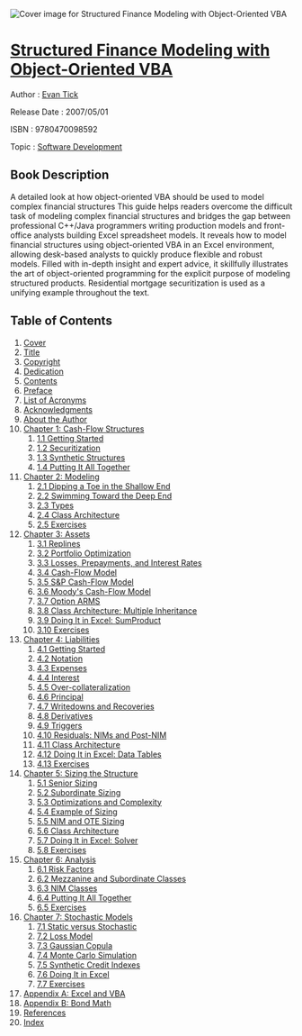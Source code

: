 ![Cover image for Structured Finance Modeling with Object-Oriented VBA](https://imgdetail.ebookreading.net/cover/cover/software_development/EB9780470098592.jpg)

[Structured Finance Modeling with Object-Oriented VBA](https://ebookreading.net/view/book/Structured+Finance+Modeling+with+Object-Oriented+VBA-EB9780470098592_1.html "Structured Finance Modeling with Object-Oriented VBA")
====================================================================================================================

Author : [Evan Tick](https://ebookreading.net/search/author/Evan+Tick)

Release Date : 2007/05/01

ISBN : 9780470098592

Topic : [Software Development](https://ebookreading.net/search/category/software-development)

Book Description
-----------------

A detailed look at how object-oriented VBA should be used to model complex financial structures
This guide helps readers overcome the difficult task of modeling complex financial structures and bridges the gap between professional C++/Java programmers writing production models and front-office analysts building Excel spreadsheet models. It reveals how to model financial structures using object-oriented VBA in an Excel environment, allowing desk-based analysts to quickly produce flexible and robust models. Filled with in-depth insight and expert advice, it skillfully illustrates the art of object-oriented programming for the explicit purpose of modeling structured products. Residential mortgage securitization is used as a unifying example throughout the text.
              
Table of Contents
-----------------

1. [Cover](https://ebookreading.net/view/book/Structured+Finance+Modeling+with+Object-Oriented+VBA-EB9780470098592_1.html)
1. [Title](https://ebookreading.net/view/book/Structured+Finance+Modeling+with+Object-Oriented+VBA-EB9780470098592_4.html)
1. [Copyright](https://ebookreading.net/view/book/Structured+Finance+Modeling+with+Object-Oriented+VBA-EB9780470098592_5.html)
1. [Dedication](https://ebookreading.net/view/book/Structured+Finance+Modeling+with+Object-Oriented+VBA-EB9780470098592_6.html)
1. [Contents](https://ebookreading.net/view/book/Structured+Finance+Modeling+with+Object-Oriented+VBA-EB9780470098592_2.html)
1. [Preface](https://ebookreading.net/view/book/Structured+Finance+Modeling+with+Object-Oriented+VBA-EB9780470098592_7.html)
1. [List of Acronyms](https://ebookreading.net/view/book/Structured+Finance+Modeling+with+Object-Oriented+VBA-EB9780470098592_8.html)
1. [Acknowledgments](https://ebookreading.net/view/book/Structured+Finance+Modeling+with+Object-Oriented+VBA-EB9780470098592_9.html)
1. [About the Author](https://ebookreading.net/view/book/Structured+Finance+Modeling+with+Object-Oriented+VBA-EB9780470098592_10.html)
1. [Chapter 1: Cash-Flow Structures](https://ebookreading.net/view/book/Structured+Finance+Modeling+with+Object-Oriented+VBA-EB9780470098592_11.html)
    1. [1.1 Getting Started](https://ebookreading.net/view/book/Structured+Finance+Modeling+with+Object-Oriented+VBA-EB9780470098592_11.html#sec1)
    1. [1.2 Securitization](https://ebookreading.net/view/book/Structured+Finance+Modeling+with+Object-Oriented+VBA-EB9780470098592_11.html#sec2)
    1. [1.3 Synthetic Structures](https://ebookreading.net/view/book/Structured+Finance+Modeling+with+Object-Oriented+VBA-EB9780470098592_11.html#sec3)
    1. [1.4 Putting It All Together](https://ebookreading.net/view/book/Structured+Finance+Modeling+with+Object-Oriented+VBA-EB9780470098592_11.html#sec4)
1. [Chapter 2: Modeling](https://ebookreading.net/view/book/Structured+Finance+Modeling+with+Object-Oriented+VBA-EB9780470098592_12.html)
    1. [2.1 Dipping a Toe in the Shallow End](https://ebookreading.net/view/book/Structured+Finance+Modeling+with+Object-Oriented+VBA-EB9780470098592_12.html#sec5)
    1. [2.2 Swimming Toward the Deep End](https://ebookreading.net/view/book/Structured+Finance+Modeling+with+Object-Oriented+VBA-EB9780470098592_12.html#sec6)
    1. [2.3 Types](https://ebookreading.net/view/book/Structured+Finance+Modeling+with+Object-Oriented+VBA-EB9780470098592_12.html#sec7)
    1. [2.4 Class Architecture](https://ebookreading.net/view/book/Structured+Finance+Modeling+with+Object-Oriented+VBA-EB9780470098592_12.html#sec8)
    1. [2.5 Exercises](https://ebookreading.net/view/book/Structured+Finance+Modeling+with+Object-Oriented+VBA-EB9780470098592_12.html#sec9)
1. [Chapter 3: Assets](https://ebookreading.net/view/book/Structured+Finance+Modeling+with+Object-Oriented+VBA-EB9780470098592_13.html)
    1. [3.1 Replines](https://ebookreading.net/view/book/Structured+Finance+Modeling+with+Object-Oriented+VBA-EB9780470098592_13.html#sec10)
    1. [3.2 Portfolio Optimization](https://ebookreading.net/view/book/Structured+Finance+Modeling+with+Object-Oriented+VBA-EB9780470098592_13.html#sec11)
    1. [3.3 Losses, Prepayments, and Interest Rates](https://ebookreading.net/view/book/Structured+Finance+Modeling+with+Object-Oriented+VBA-EB9780470098592_13.html#sec12)
    1. [3.4 Cash-Flow Model](https://ebookreading.net/view/book/Structured+Finance+Modeling+with+Object-Oriented+VBA-EB9780470098592_13.html#sec13)
    1. [3.5 S&amp;P Cash-Flow Model](https://ebookreading.net/view/book/Structured+Finance+Modeling+with+Object-Oriented+VBA-EB9780470098592_13.html#sec14)
    1. [3.6 Moody&#39;s Cash-Flow Model](https://ebookreading.net/view/book/Structured+Finance+Modeling+with+Object-Oriented+VBA-EB9780470098592_13.html#sec15)
    1. [3.7 Option ARMS](https://ebookreading.net/view/book/Structured+Finance+Modeling+with+Object-Oriented+VBA-EB9780470098592_13.html#sec16)
    1. [3.8 Class Architecture: Multiple Inheritance](https://ebookreading.net/view/book/Structured+Finance+Modeling+with+Object-Oriented+VBA-EB9780470098592_13.html#sec17)
    1. [3.9 Doing It in Excel: SumProduct](https://ebookreading.net/view/book/Structured+Finance+Modeling+with+Object-Oriented+VBA-EB9780470098592_13.html#sec18)
    1. [3.10 Exercises](https://ebookreading.net/view/book/Structured+Finance+Modeling+with+Object-Oriented+VBA-EB9780470098592_13.html#sec19)
1. [Chapter 4: Liabilities](https://ebookreading.net/view/book/Structured+Finance+Modeling+with+Object-Oriented+VBA-EB9780470098592_14.html)
    1. [4.1 Getting Started](https://ebookreading.net/view/book/Structured+Finance+Modeling+with+Object-Oriented+VBA-EB9780470098592_14.html#sec20)
    1. [4.2 Notation](https://ebookreading.net/view/book/Structured+Finance+Modeling+with+Object-Oriented+VBA-EB9780470098592_14.html#sec21)
    1. [4.3 Expenses](https://ebookreading.net/view/book/Structured+Finance+Modeling+with+Object-Oriented+VBA-EB9780470098592_14.html#sec22)
    1. [4.4 Interest](https://ebookreading.net/view/book/Structured+Finance+Modeling+with+Object-Oriented+VBA-EB9780470098592_14.html#sec23)
    1. [4.5 Over-collateralization](https://ebookreading.net/view/book/Structured+Finance+Modeling+with+Object-Oriented+VBA-EB9780470098592_14.html#sec24)
    1. [4.6 Principal](https://ebookreading.net/view/book/Structured+Finance+Modeling+with+Object-Oriented+VBA-EB9780470098592_14.html#sec25)
    1. [4.7 Writedowns and Recoveries](https://ebookreading.net/view/book/Structured+Finance+Modeling+with+Object-Oriented+VBA-EB9780470098592_14.html#sec26)
    1. [4.8 Derivatives](https://ebookreading.net/view/book/Structured+Finance+Modeling+with+Object-Oriented+VBA-EB9780470098592_14.html#sec27)
    1. [4.9 Triggers](https://ebookreading.net/view/book/Structured+Finance+Modeling+with+Object-Oriented+VBA-EB9780470098592_14.html#sec28)
    1. [4.10 Residuals: NIMs and Post-NIM](https://ebookreading.net/view/book/Structured+Finance+Modeling+with+Object-Oriented+VBA-EB9780470098592_14.html#sec29)
    1. [4.11 Class Architecture](https://ebookreading.net/view/book/Structured+Finance+Modeling+with+Object-Oriented+VBA-EB9780470098592_14.html#sec30)
    1. [4.12 Doing It in Excel: Data Tables](https://ebookreading.net/view/book/Structured+Finance+Modeling+with+Object-Oriented+VBA-EB9780470098592_14.html#sec31)
    1. [4.13 Exercises](https://ebookreading.net/view/book/Structured+Finance+Modeling+with+Object-Oriented+VBA-EB9780470098592_14.html#sec32)
1. [Chapter 5: Sizing the Structure](https://ebookreading.net/view/book/Structured+Finance+Modeling+with+Object-Oriented+VBA-EB9780470098592_15.html)
    1. [5.1 Senior Sizing](https://ebookreading.net/view/book/Structured+Finance+Modeling+with+Object-Oriented+VBA-EB9780470098592_15.html#sec33)
    1. [5.2 Subordinate Sizing](https://ebookreading.net/view/book/Structured+Finance+Modeling+with+Object-Oriented+VBA-EB9780470098592_15.html#sec34)
    1. [5.3 Optimizations and Complexity](https://ebookreading.net/view/book/Structured+Finance+Modeling+with+Object-Oriented+VBA-EB9780470098592_15.html#sec35)
    1. [5.4 Example of Sizing](https://ebookreading.net/view/book/Structured+Finance+Modeling+with+Object-Oriented+VBA-EB9780470098592_15.html#sec36)
    1. [5.5 NIM and OTE Sizing](https://ebookreading.net/view/book/Structured+Finance+Modeling+with+Object-Oriented+VBA-EB9780470098592_15.html#sec37)
    1. [5.6 Class Architecture](https://ebookreading.net/view/book/Structured+Finance+Modeling+with+Object-Oriented+VBA-EB9780470098592_15.html#sec38)
    1. [5.7 Doing It in Excel: Solver](https://ebookreading.net/view/book/Structured+Finance+Modeling+with+Object-Oriented+VBA-EB9780470098592_15.html#sec39)
    1. [5.8 Exercises](https://ebookreading.net/view/book/Structured+Finance+Modeling+with+Object-Oriented+VBA-EB9780470098592_15.html#sec40)
1. [Chapter 6: Analysis](https://ebookreading.net/view/book/Structured+Finance+Modeling+with+Object-Oriented+VBA-EB9780470098592_16.html)
    1. [6.1 Risk Factors](https://ebookreading.net/view/book/Structured+Finance+Modeling+with+Object-Oriented+VBA-EB9780470098592_16.html#sec41)
    1. [6.2 Mezzanine and Subordinate Classes](https://ebookreading.net/view/book/Structured+Finance+Modeling+with+Object-Oriented+VBA-EB9780470098592_16.html#sec42)
    1. [6.3 NIM Classes](https://ebookreading.net/view/book/Structured+Finance+Modeling+with+Object-Oriented+VBA-EB9780470098592_16.html#sec43)
    1. [6.4 Putting It All Together](https://ebookreading.net/view/book/Structured+Finance+Modeling+with+Object-Oriented+VBA-EB9780470098592_16.html#sec44)
    1. [6.5 Exercises](https://ebookreading.net/view/book/Structured+Finance+Modeling+with+Object-Oriented+VBA-EB9780470098592_16.html#sec45)
1. [Chapter 7: Stochastic Models](https://ebookreading.net/view/book/Structured+Finance+Modeling+with+Object-Oriented+VBA-EB9780470098592_17.html)
    1. [7.1 Static versus Stochastic](https://ebookreading.net/view/book/Structured+Finance+Modeling+with+Object-Oriented+VBA-EB9780470098592_17.html#sec46)
    1. [7.2 Loss Model](https://ebookreading.net/view/book/Structured+Finance+Modeling+with+Object-Oriented+VBA-EB9780470098592_17.html#sec47)
    1. [7.3 Gaussian Copula](https://ebookreading.net/view/book/Structured+Finance+Modeling+with+Object-Oriented+VBA-EB9780470098592_17.html#sec48)
    1. [7.4 Monte Carlo Simulation](https://ebookreading.net/view/book/Structured+Finance+Modeling+with+Object-Oriented+VBA-EB9780470098592_17.html#sec49)
    1. [7.5 Synthetic Credit Indexes](https://ebookreading.net/view/book/Structured+Finance+Modeling+with+Object-Oriented+VBA-EB9780470098592_17.html#sec50)
    1. [7.6 Doing It in Excel](https://ebookreading.net/view/book/Structured+Finance+Modeling+with+Object-Oriented+VBA-EB9780470098592_17.html#sec51)
    1. [7.7 Exercises](https://ebookreading.net/view/book/Structured+Finance+Modeling+with+Object-Oriented+VBA-EB9780470098592_17.html#sec52)
1. [Appendix A: Excel and VBA](https://ebookreading.net/view/book/Structured+Finance+Modeling+with+Object-Oriented+VBA-EB9780470098592_18.html)
1. [Appendix B: Bond Math](https://ebookreading.net/view/book/Structured+Finance+Modeling+with+Object-Oriented+VBA-EB9780470098592_19.html)
1. [References](https://ebookreading.net/view/book/Structured+Finance+Modeling+with+Object-Oriented+VBA-EB9780470098592_20.html)
1. [Index](https://ebookreading.net/view/book/Structured+Finance+Modeling+with+Object-Oriented+VBA-EB9780470098592_21.html)
